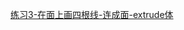 [练习3-在面上画四根线-连成面-extrude体](https://github.com/quanbinn/Learn-Revit-the-Parametric-Way/blob/master/chapters/%E7%AB%A08-%E8%87%AA%E9%80%82%E5%BA%94%E6%9E%84%E4%BB%B6%E7%9A%84%E5%9F%BA%E7%A1%80%E5%BA%94%E7%94%A8/%E7%BB%83%E4%B9%A01-%E5%9C%A8%E9%9D%A2%E4%B8%8A%E7%94%BB%E5%9B%9B%E6%A0%B9%E7%BA%BF-%E8%BF%9E%E6%88%90%E9%9D%A2-extrude%E4%BD%93.md)